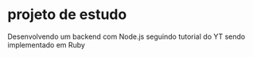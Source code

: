 # projeto de estudo 

Desenvolvendo um backend com Node.js seguindo tutorial do YT sendo implementado em Ruby
